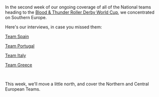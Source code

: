 <html><body><p>In the second week of our ongoing coverage of all of the National teams heading to the <a href="http://rollerderbyworldcup.com">Blood &amp; Thunder Roller Derby World Cup</a>, we concentrated on Southern Europe.

Here's our interviews, in case you missed them:

<a title="World Cup Interview: Team Spain" href="http://www.scottishrollerderbyblog.com/posts/2014/09/23/world-cup-interview-team-spain/">Team Spain</a>

<a title="World Cup Interview: Team Portugal" href="http://www.scottishrollerderbyblog.com/posts/2014/09/24/world-cup-interview-team-portugal/">Team Portugal</a>

<a title="World Cup Interview: Team Italy" href="http://www.scottishrollerderbyblog.com/posts/2014/09/26/world-cup-interview-team-italy/">Team Italy</a>

<a title="World Cup Interview: Team Greece" href="http://www.scottishrollerderbyblog.com/posts/2014/09/25/world-cup-interview-team-greece/">Team Greece</a>

 

This week, we'll move a little north, and cover the Northern and Central European Teams.</p></body></html>
